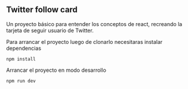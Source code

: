 ## Twitter follow card
Un proyecto básico para entender los conceptos de react, recreando la tarjeta de seguir usuario de Twitter.

Para arrancar el proyecto luego de clonarlo necesitaras instalar dependencias
```node
npm install
```

Arrancar el proyecto en modo desarrollo
```node
npm run dev
```

